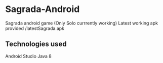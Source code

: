 # Sagrada-Android

Sagrada android game (Only Solo currrently working)
Latest working apk provided /latestSagrada.apk

## Technologies used
Android Studio
Java 8




